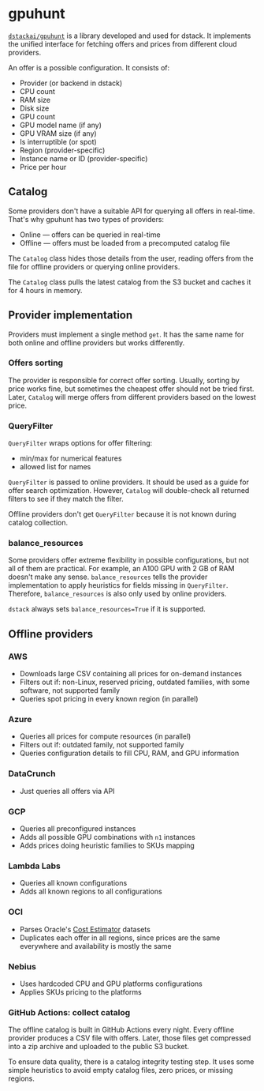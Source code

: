 # gpuhunt

[`dstackai/gpuhunt`](https://github.com/dstackai/gpuhunt) is a library developed and used for dstack. It implements the unified interface for fetching offers and prices from different cloud providers.

An offer is a possible configuration. It consists of:
- Provider (or backend in dstack)
- CPU count
- RAM size
- Disk size
- GPU count
- GPU model name (if any)
- GPU VRAM size (if any)
- Is interruptible (or spot)
- Region (provider-specific)
- Instance name or ID (provider-specific)
- Price per hour

## Catalog

Some providers don't have a suitable API for querying all offers in real-time. That's why gpuhunt has two types of providers:

- Online — offers can be queried in real-time
- Offline — offers must be loaded from a precomputed catalog file

The `Catalog` class hides those details from the user, reading offers from the file for offline providers or querying online providers.

The `Catalog` class pulls the latest catalog from the S3 bucket and caches it for 4 hours in memory.

## Provider implementation

Providers must implement a single method `get`. It has the same name for both online and offline providers but works differently.

### Offers sorting

The provider is responsible for correct offer sorting. Usually, sorting by price works fine, but sometimes the cheapest offer should not be tried first. Later, `Catalog` will merge offers from different providers based on the lowest price.

### QueryFilter

`QueryFilter` wraps options for offer filtering:

- min/max for numerical features
- allowed list for names

`QueryFilter` is passed to online providers. It should be used as a guide for offer search optimization. However, `Catalog` will double-check all returned filters to see if they match the filter.

Offline providers don't get `QueryFilter` because it is not known during catalog collection.

### balance_resources

Some providers offer extreme flexibility in possible configurations, but not all of them are practical. For example, an A100 GPU with 2 GB of RAM doesn't make any sense. `balance_resources` tells the provider implementation to apply heuristics for fields missing in `QueryFilter`. Therefore, `balance_resources` is also only used by online providers.

`dstack` always sets `balance_resources=True` if it is supported.

## Offline providers

### AWS

- Downloads large CSV containing all prices for on-demand instances
- Filters out if: non-Linux, reserved pricing, outdated families, with some software, not supported family
- Queries spot pricing in every known region (in parallel)

### Azure

- Queries all prices for compute resources (in parallel)
- Filters out if: outdated family, not supported family
- Queries configuration details to fill CPU, RAM, and GPU information

### DataCrunch

- Just queries all offers via API

### GCP

- Queries all preconfigured instances
- Adds all possible GPU combinations with `n1` instances
- Adds prices doing heuristic families to SKUs mapping

### Lambda Labs

- Queries all known configurations
- Adds all known regions to all configurations

### OCI

- Parses Oracle's [Cost Estimator](https://www.oracle.com/cloud/costestimator.html) datasets
- Duplicates each offer in all regions, since prices are the same everywhere and availability is mostly the same

### Nebius

- Uses hardcoded CPU and GPU platforms configurations
- Applies SKUs pricing to the platforms

### GitHub Actions: collect catalog

The offline catalog is built in GitHub Actions every night. Every offline provider produces a CSV file with offers. Later, those files get compressed into a zip archive and uploaded to the public S3 bucket.

To ensure data quality, there is a catalog integrity testing step. It uses some simple heuristics to avoid empty catalog files, zero prices, or missing regions.